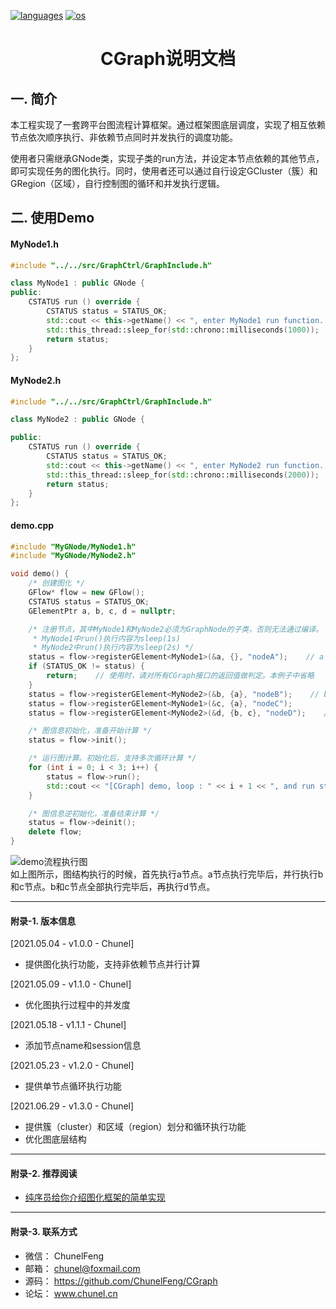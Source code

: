 <p align="left">
  <a href="https://github.com/ChunelFeng/caiss"><img src="https://badgen.net/badge/langs/C++/cyan?list=1" alt="languages"></a>
  <a href="https://github.com/ChunelFeng/caiss"><img src="https://badgen.net/badge/os/MacOS,Linux,Windows/cyan?list=1" alt="os"></a>
</p>

<h1 align="center">
  CGraph说明文档
</h1>

## 一. 简介

本工程实现了一套跨平台图流程计算框架。通过框架图底层调度，实现了相互依赖节点依次顺序执行、非依赖节点同时并发执行的调度功能。

使用者只需继承GNode类，实现子类的run方法，并设定本节点依赖的其他节点，即可实现任务的图化执行。同时，使用者还可以通过自行设定GCluster（簇）和GRegion（区域），自行控制图的循环和并发执行逻辑。


## 二. 使用Demo

#### MyNode1.h
```cpp
#include "../../src/GraphCtrl/GraphInclude.h"

class MyNode1 : public GNode {
public:
    CSTATUS run () override {
        CSTATUS status = STATUS_OK;
        std::cout << this->getName() << ", enter MyNode1 run function. sleep for 1 second ... " << std::endl;
        std::this_thread::sleep_for(std::chrono::milliseconds(1000));
        return status;
    }
};
```

#### MyNode2.h
```cpp
#include "../../src/GraphCtrl/GraphInclude.h"

class MyNode2 : public GNode {

public:
    CSTATUS run () override {
        CSTATUS status = STATUS_OK;
        std::cout << this->getName() << ", enter MyNode2 run function. sleep for 2 second ... " << std::endl;
        std::this_thread::sleep_for(std::chrono::milliseconds(2000));
        return status;
    }
};

```

#### demo.cpp
```cpp
#include "MyGNode/MyNode1.h"
#include "MyGNode/MyNode2.h"

void demo() {
    /* 创建图化 */
    GFlow* flow = new GFlow();
    CSTATUS status = STATUS_OK;
    GElementPtr a, b, c, d = nullptr;

    /* 注册节点，其中MyNode1和MyNode2必须为GraphNode的子类，否则无法通过编译。
     * MyNode1中run()执行内容为sleep(1s)
     * MyNode2中run()执行内容为sleep(2s) */
    status = flow->registerGElement<MyNode1>(&a, {}, "nodeA");    // a节点执行，没有任何依赖信息
    if (STATUS_OK != status) {
        return;    // 使用时，请对所有CGraph接口的返回值做判定。本例子中省略
    }
    status = flow->registerGElement<MyNode2>(&b, {a}, "nodeB");    // b节点执行，需要依赖a节点执行完毕
    status = flow->registerGElement<MyNode1>(&c, {a}, "nodeC");
    status = flow->registerGElement<MyNode2>(&d, {b, c}, "nodeD");    // d节点执行，需要依赖b和c节点执行完毕

    /* 图信息初始化，准备开始计算 */
    status = flow->init();

    /* 运行图计算。初始化后，支持多次循环计算 */
    for (int i = 0; i < 3; i++) {
        status = flow->run();
        std::cout << "[CGraph] demo, loop : " << i + 1 << ", and run status = " << status << std::endl;
    }

    /* 图信息逆初始化，准备结束计算 */
    status = flow->deinit();
    delete flow;
}
```

![demo流程执行图](https://github.com/ChunelFeng/CGraph/blob/main/doc/image/CGraphDemo.jpg)
<br>
如上图所示，图结构执行的时候，首先执行a节点。a节点执行完毕后，并行执行b和c节点。b和c节点全部执行完毕后，再执行d节点。

------------
#### 附录-1. 版本信息

[2021.05.04 - v1.0.0 - Chunel]
* 提供图化执行功能，支持非依赖节点并行计算

[2021.05.09 - v1.1.0 - Chunel]
* 优化图执行过程中的并发度

[2021.05.18 - v1.1.1 - Chunel]
* 添加节点name和session信息

[2021.05.23 - v1.2.0 - Chunel]
* 提供单节点循环执行功能

[2021.06.29 - v1.3.0 - Chunel]
* 提供簇（cluster）和区域（region）划分和循环执行功能
* 优化图底层结构

------------
#### 附录-2. 推荐阅读

* [纯序员给你介绍图化框架的简单实现](http://www.chunel.cn/archives/cgraph-simple-introduce)

------------
#### 附录-3. 联系方式

* 微信： ChunelFeng
* 邮箱： chunel@foxmail.com
* 源码： https://github.com/ChunelFeng/CGraph
* 论坛： www.chunel.cn
